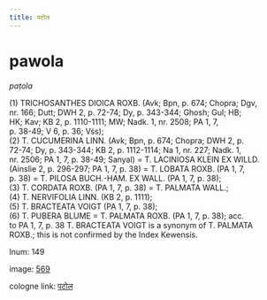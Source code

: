```yaml
---
title: पटोल
---
```


# pawola

<i>paṭola</i>  <div n="P" />(1) <bot>TRICHOSANTHES DIOICA ROXB.</bot> (Avk; Bpn, p. 674; Chopra; Dgv, <div n="lb" />nr. 166; Dutt; DWH 2, p. 72-74; Dy, p. 343-344; Ghosh; Gul; HB; <div n="lb" />HK; Kav; KB 2, p. 1110-1111; MW; Nadk. 1, nr. 2508; PA 1, 7, <div n="lb" />p. 38-49; V 6, p. 36; Vśs); <div n="P" />(2) <bot>T. CUCUMERINA LINN.</bot> (Avk; Bpn, p. 674; Chopra; DWH 2, p. <div n="lb" />72-74; Dy, p. 343-344; KB 2, p. 1112-1114; Na 1, nr. 227; Nadk. 1, <div n="lb" />nr. 2506; PA 1, 7, p. 38-49; Sanyal) = <bot>T. LACINIOSA KLEIN EX WILLD.</bot> <div n="lb" />(Ainslie 2, p. 296-297; PA 1, 7, p. 38) = <bot>T. LOBATA ROXB.</bot> (PA 1, 7, <div n="lb" />p. 38) = <bot>T. PILOSA BUCH.</bot>-<bot>HAM. EX WALL.</bot> (PA 1, 7, p. 38); <div n="P" />(3) <bot>T. CORDATA ROXB.</bot> (PA 1, 7, p. 38) = <bot>T. PALMATA WALL.</bot>; <div n="P" />(4) <bot>T. NERVIFOLIA LINN.</bot> (KB 2, p. 1111); <div n="P" />(5) <bot>T. BRACTEATA VOIGT</bot> (PA 1, 7, p. 38); <div n="P" />(6) <bot>T. PUBERA BLUME</bot> = <bot>T. PALMATA ROXB.</bot> (PA 1, 7, p. 38); acc. <div n="lb" />to PA 1, 7, p. 38 <bot>T. BRACTEATA VOIGT</bot> is a synonym of <bot>T. PALMATA <div n="lb" />ROXB.</bot>; this is not confirmed by the Index Kewensis.

lnum: 149

image: [569](https://www.sanskrit-lexicon.uni-koeln.de/scans/csl-apidev/servepdf.php?dict=snp&page=569)

cologne link: [पटोल](https://sanskrit-lexicon.uni-koeln.de/scans/csl-apidev/getword.php?dict=snp&key=पटोल)

